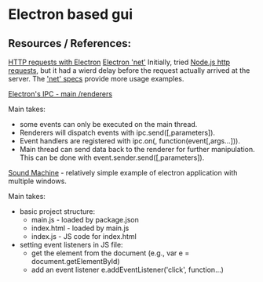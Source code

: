 
#  Electron based gui


Resources / References:
---

[HTTP requests with Electron](https://electronjs.org/docs/api/client-request)
[Electron 'net'](https://electronjs.org/docs/api/net)
Initially, tried [Node.js http requests](https://nodejs.org/api/http.html), but it had a wierd delay before the request actually arrived at the server.
The ['net' specs]([https://github.com/electron/electron/blob/master/spec/api-net-spec.js]) provide more usage examples.

[Electron's IPC - main /renderers](https://medium.com/@hamzasurti/in-progress-6959b733a55a)

Main takes:
- some events can only be executed on the main thread.
- Renderers will dispatch events with ipc.send(<tag>[,parameters]).
- Event handlers are registered with ipc.on(<tag>, function(event[,args...])).
- Main thread can send data back to the renderer for further manipulation. This can be done with event.sender.send(<tag>[,parameters]).

[Sound Machine](https://github.com/bojzi/sound-machine-electron-guide) - relatively simple example of electron application with multiple windows.

Main takes:
- basic project structure:
    - main.js - loaded by package.json
    - index.html - loaded by main.js
    - index.js - JS code for index.html
- setting event listeners in JS file:
    - get the element from the document (e.g., var e = document.getElementById)
    - add an event listener e.addEventListener('click', function...)
